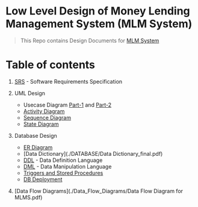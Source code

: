 # Low Level Design of Money Lending Management System (MLM System)

> This Repo contains Design Documents for [MLM System](https://github.com/parth-np/MLMSystem)

Table of contents
=================
<!--ts-->
1.  [SRS](./SRS_MLMS.pdf) - Software Requirements Specification

2.  UML Design
    - Usecase Diagram [Part-1](./UML_Design/USE_CASE_part1.pdf) and [Part-2](./UML_Design/USE_CASE_part2.pdf)
    - [Activity Diagram](./UML_Design/Activity_DIAG/)
    - [Sequence Diagram](./UML_Design/STATE_DIAG/)
    - [State Diagram](./UML_Design/STATE_DIAG/)

3.  Database Design
    - [ER Diagram](./DATABASE/ER_OLD.png)
    - [Data Dictionary](./DATABASE/Data Dictionary_final.pdf)
    - [DDL](./DATABASE/ddl.sql) - Data Definition Language
    - [DML](./DATABASE/dml.sql) - Data Manipulation Language
    - [Triggers and Stored Procedures](./DATABASE/trig_procedure.sql)
    - [DB Deployment](./DATABASE/deployment_step.pdf)

4.  [Data Flow Diagrams](./Data_Flow_Diagrams/Data Flow Diagram for MLMS.pdf)
<!--te-->

